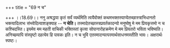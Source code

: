 +++
title = "69 न च"

+++
।।18.69।। ननु अश्रद्धया कृतं सर्वं व्यर्थमिति त्वयैवोक्तं
कथमभक्तस्याप्येतच्छास्त्राभिधानतो भक्त्यादिलाभः संभवेदित्याशङ्क्याह --
**न चेति।** तस्मादेतच्छास्त्रप्रवर्तकादन्यो मनुष्येषु मे मम प्रियकृत्तमो
न च कश्चिदस्ति। इयमेव मम महती वाचिकी भक्तिस्तां कृत्वा सोपानारोहक्रमेण
मे मम प्रियतरो भविता भविष्यति। अनिच्छयापि संस्पृष्टो दहत्येव हि पावकः
इति। न च भुवि एतस्मादन्यत्परमार्थसाधनमस्तीति भावः। अक्षरार्थः स्पष्टः।

